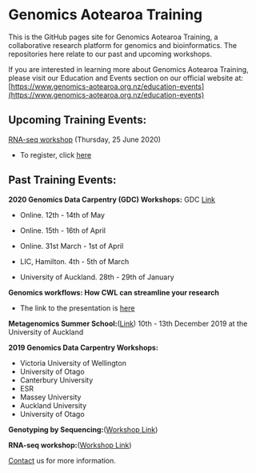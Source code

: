 # Genomics Aotearoa Training
This is the GitHub pages site for Genomics Aotearoa Training, a collaborative research platform for genomics and bioinformatics. The repositories here relate to our past and upcoming workshops.

If you are interested in learning more about Genomics Aotearoa Training, please visit our Education and Events section on our official website at: [https://www.genomics-aotearoa.org.nz/education-events](https://www.genomics-aotearoa.org.nz/education-events)

## Upcoming Training Events:


<a href="https://github.com/GenomicsAotearoa/RNA-seq-workshop">RNA-seq workshop</a> (Thursday, 25 June 2020) 
- To register, click <a href="https://www.eventbrite.com/e/rna-seq-workshop-tickets-109564965762">here</a>

 
## Past Training Events:

**2020 Genomics Data Carpentry (GDC) Workshops:**
GDC <a href="https://datacarpentry.org/genomics-workshop/">Link</a>

- Online. 12th - 14th of May

- Online. 15th - 16th of April

- Online. 31st March - 1st of April

- LIC, Hamilton. 4th - 5th of March

- University of Auckland. 28th - 29th of January

**Genomics workflows: How CWL can streamline your research** 
- The link to the presentation is <a href="https://www.nesi.org.nz/news/2020/03/webinar-recording-available–-genomics-workflows-how-cwl-can-streamline-your-research">here</a>

**Metagenomics Summer School:**(<a href="https://github.com/GenomicsAotearoa/metagenomics_summer_school">Link</a>) 10th - 13th December 2019 at the University of Auckland

**2019 Genomics Data Carpentry Workshops:**

- Victoria University of Wellington
- University of Otago
- Canterbury University
- ESR
- Massey University
- Auckland University
- University of Otago

**Genotyping by Sequencing:**(<a href="https://otagomohio.github.io/2019-06-11_GBS_EE/">Workshop Link<a/>)

**RNA-seq workshop:**(<a href="https://github.com/gregomics/RNAseqWorkshop2018/">Workshop Link</a>)




<a href="https://www.genomics-aotearoa.org.nz/contact-us">Contact<a/> us for more information.




